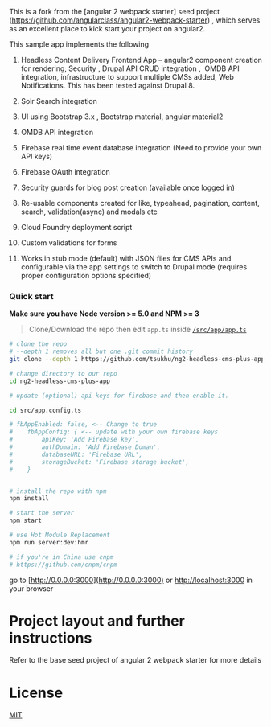 This is a fork from the [angular 2 webpack starter] seed project (https://github.com/angularclass/angular2-webpack-starter) , which serves as an excellent place to kick start your project on angular2.


This sample app implements the following
1) Headless Content Delivery Frontend App – angular2 component creation for rendering, Security , Drupal API CRUD integration ,  OMDB API integration, infrastructure to support multiple CMSs added, Web Notifications. This has been tested against Drupal 8.

2) Solr Search integration 

3) UI using Bootstrap 3.x , Bootstrap material, angular material2 

4) OMDB API integration

5) Firebase real time event database integration (Need to provide your own API keys)

6) Firebase OAuth integration

7) Security guards for blog post creation (available once logged in)

8) Re-usable components created for like, typeahead, pagination, content, search, validation(async) and modals etc

9) Cloud Foundry deployment script

10) Custom validations for forms

11) Works in stub mode (default) with JSON files for CMS APIs and configurable via the app settings to switch to Drupal mode (requires proper configuration options specified)

### Quick start
**Make sure you have Node version >= 5.0 and NPM >= 3**
> Clone/Download the repo then edit `app.ts` inside [`/src/app/app.ts`](/src/app/app.ts)

```bash
# clone the repo
# --depth 1 removes all but one .git commit history
git clone --depth 1 https://github.com/tsukhu/ng2-headless-cms-plus-app.git

# change directory to our repo
cd ng2-headless-cms-plus-app

# update (optional) api keys for firebase and then enable it.

cd src/app.config.ts

# fbAppEnabled: false, <-- Change to true
#    fbAppConfig: { <-- update with your own firebase keys
#        apiKey: 'Add Firebase key',
#        authDomain: 'Add Firebase Doman',
#        databaseURL: 'Firebase URL',
#        storageBucket: 'Firebase storage bucket',
#    }


# install the repo with npm
npm install

# start the server
npm start

# use Hot Module Replacement
npm run server:dev:hmr

# if you're in China use cnpm
# https://github.com/cnpm/cnpm
```
go to [http://0.0.0.0:3000](http://0.0.0.0:3000) or [http://localhost:3000](http://localhost:3000) in your browser

# Project layout and further instructions
 Refer to the base seed project of angular 2 webpack starter for more details
# License
 [MIT](/LICENSE)
